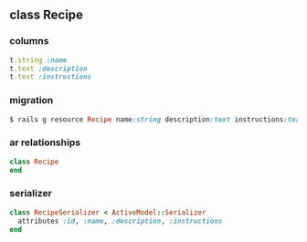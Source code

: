 ## class Recipe

### columns

```ruby
t.string :name
t.text :description
t.text :instructions
```

### migration

```ruby
$ rails g resource Recipe name:string description:text instructions:text
```

### ar relationships

```ruby
class Recipe
end
```

### serializer

```ruby
class RecipeSerializer < ActiveModel::Serializer
  attributes :id, :name, :description, :instructions
end
```
